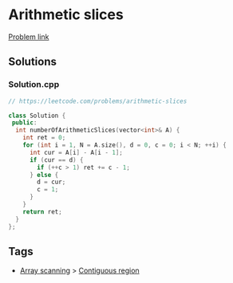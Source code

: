 # Arithmetic slices

[Problem link](https://leetcode.com/problems/arithmetic-slices)

## Solutions


### Solution.cpp
```cpp
// https://leetcode.com/problems/arithmetic-slices

class Solution {
 public:
  int numberOfArithmeticSlices(vector<int>& A) {
    int ret = 0;
    for (int i = 1, N = A.size(), d = 0, c = 0; i < N; ++i) {
      int cur = A[i] - A[i - 1];
      if (cur == d) {
        if (++c > 1) ret += c - 1;
      } else {
        d = cur;
        c = 1;
      }
    }
    return ret;
  }
};
```
## Tags

* [Array scanning](/README.md#Array_scanning) > [Contiguous region](/README.md#Array_scanning-Contiguous_region)
